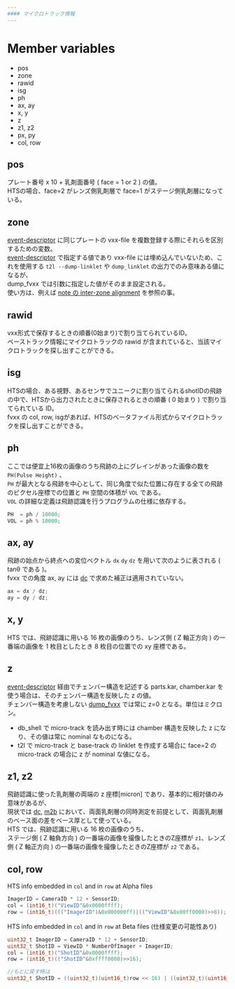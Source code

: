 ```yaml
---
#### マイクロトラック情報
---
```


# Member variables
+ pos
+ zone
+ rawid
+ isg
+ ph
+ ax, ay
+ x, y
+ z
+ z1, z2
+ px, py
+ col, row

## pos
プレート番号 x 10 + 乳剤面番号 ( face = 1 or 2 ) の値。  
HTSの場合、face=2 がレンズ側乳剤層で face=1 がステージ側乳剤層になっている。

## zone
[event-descriptor](event-descriptor.md) に同じプレートの vxx-file を複数登録する際にそれらを区別するための変数。  
[event-descriptor](event-descriptor.md) で指定する値であり vxx-file には埋め込んでいないため、これを使用する `t2l --dump-linklet` や `dump_linklet` の出力でのみ意味ある値になるが、  
dump_fvxx では引数に指定した値がそのまま設定される。  
使い方は、例えば [note の inter-zone alignment](inter-zone-alignment.md) を参照の事。

## rawid
vxx形式で保存するときの順番(0始まり)で割り当てられているID。  
ベーストラック情報にマイクロトラックの rawid が含まれていると、当該マイクロトラックを探し出すことができる。

## isg
HTSの場合、ある視野、あるセンサでユニークに割り当てられるshotIDの飛跡の中で、HTSから出力されたときに保存されるときの順番 ( 0 始まり ) で割り当てられている ID。  
fvxx の col, row, isgがあれば、HTSのベータファイル形式からマイクロトラックを探し出すことができる。

## ph
ここでは便宜上16枚の画像のうち飛跡の上にグレインがあった画像の数を `PH(Pulse Height)` 、  
`PH` が最大となる飛跡を中心として、同じ角度で似た位置に存在する全ての飛跡のピクセル座標での位置と `PH` 空間の体積が `VOL` である。  
`VOL` の詳細な定義は飛跡認識を行うプログラムの仕様に依存する。

``` cpp
PH  = ph / 10000;
VOL = ph % 10000; 
```

## ax, ay
飛跡の始点から終点への変位ベクトル `dx` `dy` `dz` を用いて次のように表される ( tanθ である )。  
fvxx での角度 ax, ay には [dc](dc.md) で求めた補正は適用されていない。

``` cpp
ax = dx / dz;
ay = dy / dz;
```

## x, y
HTS では、飛跡認識に用いる 16 枚の画像のうち、レンズ側 ( Z 軸正方向 ) の一番端の画像を 1 枚目としたとき 8 枚目の位置での xy 座標である。

## z
[event-descriptor](event-descriptor.md) 経由でチェンバー構造を記述する parts.kar, chamber.kar を使う場合は、そのチェンバー構造を反映した z の値。  
チェンバー構造を考慮しない [dump_fvxx](dump_fvxx.md) では常に z=0 となる。単位はミクロン。

+ db_shell で micro-track を読み出す時には chamber 構造を反映した z になり、その値は常に nominal なものになる。 
+ t2l で micro-track と base-track の linklet を作成する場合に face=2 の micro-track の場合に z が nominal な値になる。

## z1, z2
飛跡認識に使った乳剤層の両端の z 座標[micron] であり、基本的に相対値のみ意味があるが、  
現状では [dc](dc.md), [m2b](m2b.md) において、両面乳剤層の同時測定を前提として、両面乳剤層のベース面の差をベース厚として使っている。  
HTS では、飛跡認識に用いる 16 枚の画像のうち、  
ステージ側 ( Z 軸負方向 ) の一番端の画像を撮像したときのZ座標が `z1`、レンズ側 ( Z 軸正方向 ) の一番端の画像を撮像したときのZ座標が `z2` である。

## col, row
HTS info embedded in `col` and in `row` at Alpha files
  ``` c
  ImagerID = CameraID * 12 + SensorID;
  col = (int16_t)("ViewID"&0x0000ffff);
  row = (int16_t)((("ImagerID")&0x000000ff)|(("ViewID"&0x00ff0000)>>8));
  ```
HTS info embedded in `col` and in `row` at Beta files (仕様変更の可能性あり)
  ``` c
  uint32_t ImagerID = CameraID * 12 + SensorID;
  uint32_t ShotID = ViewID * NumberOfImager + ImagerID;
  col = (int16_t)("ShotID"&0x0000ffff);
  row = (int16_t)(("ShotID"&0xffff0000)>>16);

  //もとに戻す時は
  uint32_t ShotID = ((uint32_t)(uint16_t)row << 16) | ((uint32_t)(uint16_t)col);
  ```

